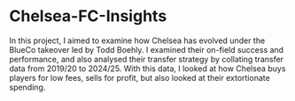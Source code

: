 # Chelsea-FC-Insights

In this project, I aimed to examine how Chelsea has evolved under the BlueCo takeover led by Todd Boehly.
I examined their on-field success and performance, and also analysed their transfer strategy by collating transfer data from 2019/20 to 2024/25.
With this data, I looked at how Chelsea buys players for low fees, sells for profit, but also looked at their extortionate spending.
